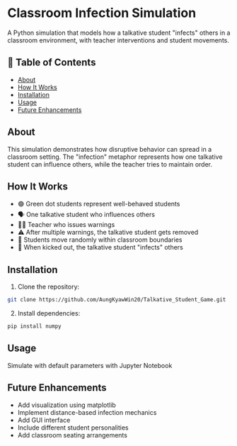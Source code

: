 #  Classroom Infection Simulation

A Python simulation that models how a talkative student "infects" others in a classroom environment, with teacher interventions and student movements.


## 📖 Table of Contents
- [About](#about)
- [How It Works](#how-it-works)
- [Installation](#installation)
- [Usage](#usage)
- [Future Enhancements](#future-enhancements)

## About
This simulation demonstrates how disruptive behavior can spread in a classroom setting. The "infection" metaphor represents how one talkative student can influence others, while the teacher tries to maintain order.

## How It Works
- 🟢 Green dot students represent well-behaved students
- 🗣 One talkative student who influences others
- 👩🏫 Teacher who issues warnings
- ⚠️ After multiple warnings, the talkative student gets removed
- 🔄 Students move randomly within classroom boundaries
- 🦠 When kicked out, the talkative student "infects" others

## Installation
1. Clone the repository:
```bash
git clone https://github.com/AungKyawWin20/Talkative_Student_Game.git
```
2. Install dependencies:
```bash
pip install numpy
```

## Usage
Simulate with default parameters with Jupyter Notebook

## Future Enhancements
- Add visualization using matplotlib
- Implement distance-based infection mechanics
- Add GUI interface
- Include different student personalities
- Add classroom seating arrangements

